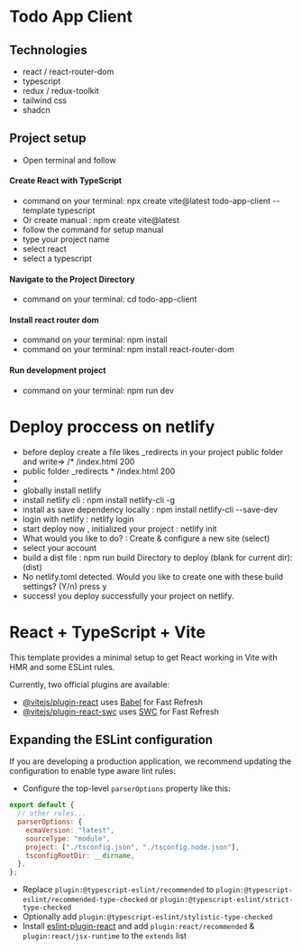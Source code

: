 # Todo App Client

## Technologies

- react / react-router-dom
- typescript
- redux / redux-toolkit
- tailwind css
- shadcn

## Project setup

- Open terminal and follow

#### Create React with TypeScript

- command on your terminal: npx create vite@latest todo-app-client --template typescript
- Or create manual : npm create vite@latest
- follow the command for setup manual
- type your project name
- select react
- select a typescript

#### Navigate to the Project Directory

- command on your terminal: cd todo-app-client

#### Install react router dom

- command on your terminal: npm install
- command on your terminal: npm install react-router-dom

#### Run development project

- command on your terminal: npm run dev

# Deploy proccess on netlify

- before deploy create a file likes \_redirects in your project public folder and write=> /\* /index.html 200
- public folder
  _redirects 
  \* /index.html 200
-
- globally install netlify
- install netlify cli : npm install netlify-cli -g
- install as save dependency locally : npm install netlify-cli --save-dev
- login with netlify : netlify login
- start deploy now , initialized your project : netlify init
- What would you like to do? : Create & configure a new site (select)
- select your account
- build a dist file : npm run build
  Directory to deploy (blank for current dir): (dist)
- No netlify.toml detected. Would you like to create one with these build settings? (Y/n) press y
- success! you deploy successfully your project on netlify.

# React + TypeScript + Vite

This template provides a minimal setup to get React working in Vite with HMR and some ESLint rules.

Currently, two official plugins are available:

- [@vitejs/plugin-react](https://github.com/vitejs/vite-plugin-react/blob/main/packages/plugin-react/README.md) uses [Babel](https://babeljs.io/) for Fast Refresh
- [@vitejs/plugin-react-swc](https://github.com/vitejs/vite-plugin-react-swc) uses [SWC](https://swc.rs/) for Fast Refresh

## Expanding the ESLint configuration

If you are developing a production application, we recommend updating the configuration to enable type aware lint rules:

- Configure the top-level `parserOptions` property like this:

```js
export default {
  // other rules...
  parserOptions: {
    ecmaVersion: "latest",
    sourceType: "module",
    project: ["./tsconfig.json", "./tsconfig.node.json"],
    tsconfigRootDir: __dirname,
  },
};
```

- Replace `plugin:@typescript-eslint/recommended` to `plugin:@typescript-eslint/recommended-type-checked` or `plugin:@typescript-eslint/strict-type-checked`
- Optionally add `plugin:@typescript-eslint/stylistic-type-checked`
- Install [eslint-plugin-react](https://github.com/jsx-eslint/eslint-plugin-react) and add `plugin:react/recommended` & `plugin:react/jsx-runtime` to the `extends` list
